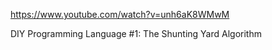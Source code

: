 https://www.youtube.com/watch?v=unh6aK8WMwM

DIY Programming Language #1: The Shunting Yard Algorithm
